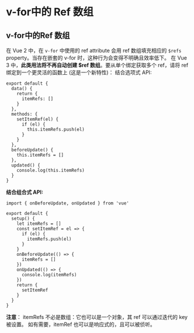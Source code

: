 # v-for中的 Ref 数组
## v-for中的Ref 数组
在 Vue 2 中，在 `v-for` 中使用的 ref attribute 会用 ref 数组填充相应的 `$refs` property。当存在嵌套的 v-for 时，这种行为会变得不明确且效率低下。
在 Vue 3 中，**此类用法将不再自动创建 $ref 数组**。要从单个绑定获取多个 ref，请将 ref 绑定到一个更灵活的函数上 (这是一个新特性)：
结合选项式 API:
```js{8-11}
export default {
  data() {
    return {
      itemRefs: []
    }
  },
  methods: {
    setItemRef(el) {
      if (el) {
        this.itemRefs.push(el)
      }
    }
  },
  beforeUpdate() {
    this.itemRefs = []
  },
  updated() {
    console.log(this.itemRefs)
  }
}
```
**结合组合式 API:**
```js{6-10}
import { onBeforeUpdate, onUpdated } from 'vue'

export default {
  setup() {
    let itemRefs = []
    const setItemRef = el => {
      if (el) {
        itemRefs.push(el)
      }
    }
    onBeforeUpdate(() => {
      itemRefs = []
    })
    onUpdated(() => {
      console.log(itemRefs)
    })
    return {
      setItemRef
    }
  }
}
```
**注意**：
itemRefs 不必是数组：它也可以是一个对象，其 ref 可以通过迭代的 key 被设置。
如有需要，itemRef 也可以是响应式的，且可以被侦听。

